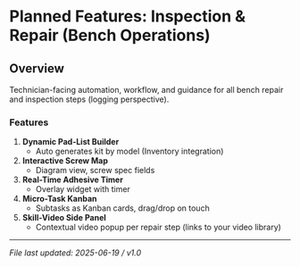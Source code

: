 # Planned Features: Inspection & Repair (Bench Operations)

## Overview
Technician-facing automation, workflow, and guidance for all bench repair and inspection steps (logging perspective).

### Features

1. **Dynamic Pad-List Builder**
   - Auto generates kit by model (Inventory integration)
2. **Interactive Screw Map**
   - Diagram view, screw spec fields
3. **Real-Time Adhesive Timer**
   - Overlay widget with timer
4. **Micro-Task Kanban**
   - Subtasks as Kanban cards, drag/drop on touch
5. **Skill-Video Side Panel**
   - Contextual video popup per repair step (links to your video library)

---

*File last updated: 2025-06-19 / v1.0*